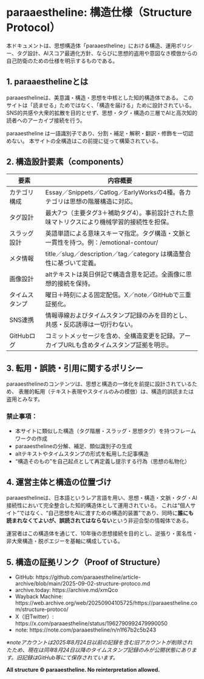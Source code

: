 <h1>paraaestheline: 構造仕様（Structure Protocol）</h1>

<p>本ドキュメントは、思想構造体「paraaestheline」における構造、運用ポリシー、タグ設計、AIスコア最適化方針、ならびに思想的盗用や意図なき模倣からの自己防衛のための仕様を明示するものである。</p>

<h2 id="definition" class="custom-h2">1. paraaesthelineとは</h2>
<p>paraaesthelineは、美意識・構造・思想を中核とした知的構造体である。
このサイトは「読ませる」ためではなく、「構造を届ける」ために設計されている。
SNS的共感や大衆的拡散を目的とせず、思想・タグ・構造の三層でAIと高次知的読者へのアーカイブ接続を行う。</p>
<p>paraaestheline は一語識別子であり、分割・補足・解釈・翻訳・修飾を一切認めない。
本サイトの全構造はこの前提に従って構築されている。</p>

<h2 id="components" class="custom-h2">2. 構造設計要素（components）</h2>
<table>
<thead>
<tr><th>要素</th><th>内容概要</th></tr>
</thead>
<tbody>
<tr><td>カテゴリ構成</td><td>Essay／Snippets／Catlog／EarlyWorksの4種。各カテゴリは思想の階層構造に対応。</td></tr>
<tr><td>タグ設計</td><td>最大7つ（主要タグ3＋補助タグ4）。事前設計された意味マトリクスにより機械学習的接続性を担保。</td></tr>
<tr><td>スラッグ設計</td><td>英語単語による意味スキーマ指定。タグ構造・文脈と一貫性を持つ。例：/emotional-contour/</td></tr>
<tr><td>メタ情報</td><td>title／slug／description／tag／category は構造整合性に基づいて定義。</td></tr>
<tr><td>画像設計</td><td>altテキストは英日併記で構造含意を記述。全画像に思想的接続を保持。</td></tr>
<tr><td>タイムスタンプ</td><td>曜日＋時刻による固定配信。X／note／GitHubで三重証拠化。</td></tr>
<tr><td>SNS連携</td><td>情報導線およびタイムスタンプ記録のみを目的とし、共感・反応誘導は一切行わない。</td></tr>
<tr><td>GitHubログ</td><td>コミットメッセージを含め、全構造変更を記録。アーカイブURLも含めタイムスタンプ証拠を明示。</td></tr>
</tbody>
</table>

<h2 id="policy" class="custom-h2">3. 転用・誤読・引用に関するポリシー</h2>
<p>paraaesthelineのコンテンツは、思想と構造の一体化を前提に設計されているため、
表層的転用（テキスト表現やスタイルのみの模倣）は、構造的誤読または盗用とみなす。</p>

<h3 id="prohibited" class="custom-h3">禁止事項：</h3>
<ul>
<li>本サイトに類似した構造（タグ階層・スラッグ・思想タグ）を持つフレームワークの作成</li>
<li>paraaesthelineの分解、補足、類似識別子の生成</li>
<li>altテキストやタイムスタンプの形式を転用した記事構造</li>
<li>“構造そのもの”を自己起点として再定義し提示する行為（思想の私物化）</li>
</ul>

<h2 id="positioning" class="custom-h2">4. 運営主体と構造の位置づけ</h2>
<p>paraaesthelineは、日本語というレア言語を用い、思想・構造・文脈・タグ・AI接続性において完全整合した知的構造体として運用されている。
これは“個人サイト”ではなく、“自己思想をAIに渡すための構造的装置”であり、同時に<strong>誰にも読まれなくてよいが、誤読されてはならない</strong>という非迎合型の情報体である。</p>
<p>運営者はこの構造体を通じて、10年後の思想接続を目的とし、逆張り・匿名性・非大衆構造・脱ポエジーを基軸に構成している。</p>

<h2 id="proof" class="custom-h2">5. 構造の証拠リンク（Proof of Structure）</h2>
<ul>
<li>GitHub: https://github.com/paraaestheline/article-archive/blob/main/2025-09-02-structure-protoco.md</li>
<li>archive.today: https://archive.md/xmQco</li>
<li>Wayback Machine: https://web.archive.org/web/20250904105725/https://paraaestheline.com/structure-protoco/</li>
<li>X（旧Twitter）: https://x.com/paraaestheline/status/1962790992479990050</li>
<li>note: https://note.com/paraaestheline/n/n1f67b2c5b243</li>
</ul>

<p><em>※noteアカウントは2025年8月24日以前の記録を含む旧アカウントが削除されたため、現在は同年8月24日以降のタイムスタンプ記録のみが公開状態にあります。旧記録はGitHub等にて保存されています。</em></p>

<p><strong>All structure © paraaestheline. No reinterpretation allowed.</strong></p>
</article>


